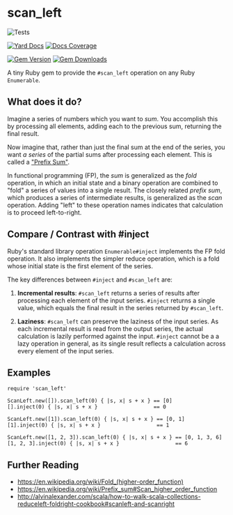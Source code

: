 # scan_left
![Tests](https://github.com/panorama-ed/scan_left/workflows/Tests/badge.svg)

[![Yard Docs](http://img.shields.io/badge/yard-docs-blue.svg)](http://rubydoc.info/github/ms-ati/docile)
[![Docs Coverage](http://inch-ci.org/github/ms-ati/docile.png)](http://inch-ci.org/github/ms-ati/docile)

[![Gem Version](https://img.shields.io/gem/v/scan_left.svg)](https://rubygems.org/gems/scan_left)
[![Gem Downloads](https://img.shields.io/gem/dt/scan_left.svg)](https://rubygems.org/gems/scan_left)

A tiny Ruby gem to provide the `#scan_left` operation on any Ruby
`Enumerable`.

## What does it do?

Imagine a series of numbers which you want to *sum*. You accomplish
this by processing all elements, adding each to the previous sum,
returning the final result.

Now imagine that, rather than just the final sum at the end of the
series, you want *a series* of the partial sums after processing each
element. This is called a ["Prefix
Sum"](https://en.wikipedia.org/wiki/Prefix_sum).

In functional programming (FP), the *sum* is generalized as the *fold*
operation, in which an initial state and a binary operation are
combined to "fold" a series of values into a single result. The
closely related *prefix sum*, which produces a series of intermediate
results, is generalized as the *scan* operation. Adding "left" to
these operation names indicates that calculation is to proceed
left-to-right.

## Compare / Contrast with #inject

Ruby's standard library operation `Enumerable#inject` implements the
FP fold operation. It also implements the simpler reduce operation,
which is a fold whose initial state is the first element of the
series.

The key differences between `#inject` and `#scan_left` are:

  1. **Incremental results**: `#scan_left` returns a series of results
     after processing each element of the input series. `#inject`
     returns a single value, which equals the final result in the
     series returned by `#scan_left`.

  2. **Laziness**: `#scan_left` can preserve the laziness of the input
     series.  As each incremental result is read from the output
     series, the actual calculation is lazily performed against the
     input. `#inject` cannot be a a lazy operation in general, as its
     single result reflects a calculation across every element of the
     input series.

## Examples

```
require 'scan_left'

ScanLeft.new([]).scan_left(0) { |s, x| s + x } == [0]
[].inject(0) { |s, x| s + x }                  == 0

ScanLeft.new([1]).scan_left(0) { |s, x| s + x } == [0, 1]
[1].inject(0) { |s, x| s + x }                  == 1

ScanLeft.new([1, 2, 3]).scan_left(0) { |s, x| s + x } == [0, 1, 3, 6]
[1, 2, 3].inject(0) { |s, x| s + x }                  == 6
```

## Further Reading

  * https://en.wikipedia.org/wiki/Fold_(higher-order_function)
  * https://en.wikipedia.org/wiki/Prefix_sum#Scan_higher_order_function
  * http://alvinalexander.com/scala/how-to-walk-scala-collections-reduceleft-foldright-cookbook#scanleft-and-scanright
